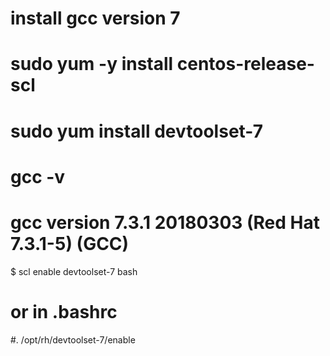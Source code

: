 # install gcc version 7
# sudo yum -y install centos-release-scl
# sudo yum install devtoolset-7
# gcc -v
# gcc version 7.3.1 20180303 (Red Hat 7.3.1-5) (GCC)
$ scl enable devtoolset-7 bash
# or in .bashrc
#. /opt/rh/devtoolset-7/enable


